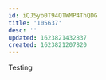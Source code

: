 ```yaml
---
id: iQJ5yo0T94QTWMP4ThQDG
title: '105637'
desc: ''
updated: 1623821432837
created: 1623821207820
---
```


Testing